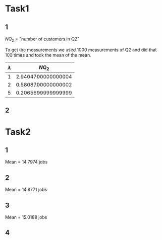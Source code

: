 # Task1

## 1

$NQ_2$ = "number of customers in Q2" 

To get the measurements we used 1000 measurements of Q2 and did that 100 times and took the mean of the mean.

| $\lambda$ | $NQ_2$             |
| --------- | ------------------ |
| 1         | 2.9404700000000004 |
| 2         | 0.5808700000000002 |
| 5         | 0.2065699999999999 |

## 2


# Task2

## 1

Mean = 14.7974 jobs

## 2

Mean = 14.8771 jobs

## 3

Mean = 15.0188 jobs

## 4

